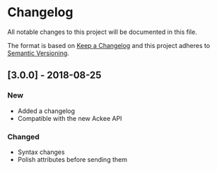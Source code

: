 # Changelog

All notable changes to this project will be documented in this file.

The format is based on [Keep a Changelog](http://keepachangelog.com/en/1.0.0/) and this project adheres to [Semantic Versioning](http://semver.org/spec/v2.0.0.html).

## [3.0.0] - 2018-08-25

### New

- Added a changelog
- Compatible with the new Ackee API

### Changed

- Syntax changes
- Polish attributes before sending them